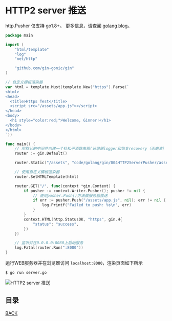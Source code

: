 # HTTP2 server 推送

http.Pusher 仅支持 go1.8+。 更多信息，请查阅 [golang blog](https://blog.golang.org/h2push)。

```go
package main

import (
	"html/template"
	"log"
	"net/http"

	"github.com/gin-gonic/gin"
)

// 自定义模板渲染器
var html = template.Must(template.New("https").Parse(`
<html>
<head>
  <title>Https Test</title>
  <script src="/assets/app.js"></script>
</head>
<body>
  <h1 style="color:red;">Welcome, Ginner!</h1>
</body>
</html>
`))

func main() {
	// 用默认的中间件创建一个杜松子酒路由器(记录器logger和恢复recovery（无崩溃）中间件)
	router := gin.Default()

	router.Static("/assets", "code/golang/gin/004HTTP2ServerPusher/assets")

	// 使用自定义模板渲染器
	router.SetHTMLTemplate(html)

	router.GET("/", func(context *gin.Context) {
		if pusher := context.Writer.Pusher(); pusher != nil {
			// 使用pusher.Push()方法做服务器推送
			if err := pusher.Push("/assets/app.js", nil); err != nil {
				log.Printf("Failed to push: %s\n", err)
			}
		}
		context.HTML(http.StatusOK, "https", gin.H{
			"status": "success",
		})
	})

	// 监听并在0.0.0.0:8080上启动服务
	log.Fatal(router.Run(":8080"))
}
```

运行WEB服务器并在浏览器访问 `localhost:8080`，渲染页面如下所示


```shell
$ go run server.go
```

![HTTP2 server 推送](https://lucklit.oss-cn-beijing.aliyuncs.com/written/Snip20191217_57.png)

## 目录

[BACK](../gin-use.md)